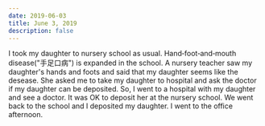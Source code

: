 ```yaml
---
date: 2019-06-03
title: June 3, 2019
description: false
---
```


I took my daughter to nursery school as usual. Hand‐foot‐and‐mouth disease("手足口病") is expanded in the school. A nursery teacher saw my daughter's hands and foots and said that my daughter seems like the desease. She asked me to take my daughter to hospital and ask the doctor if my daughter can be deposited. So, I went to a hospital with my daughter and see a doctor. It was OK to deposit her at the nursery school. We went back to the school and I deposited my daughter. I went to the office afternoon.